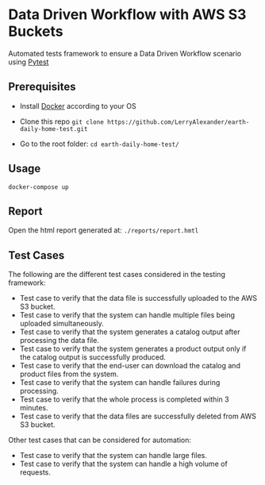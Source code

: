 # Data Driven Workflow with AWS S3 Buckets
Automated tests framework to ensure a Data Driven Workflow scenario using [Pytest](https://docs.pytest.org/en/7.2.x/)

## Prerequisites

* Install [Docker](https://docs.docker.com/get-docker/) according to your OS

* Clone this repo `git clone https://github.com/LerryAlexander/earth-daily-home-test.git` 
* Go to the root folder: `cd earth-daily-home-test/`

## Usage

```
docker-compose up
```

## Report

Open the html report generated at: `./reports/report.hmtl`

## Test Cases

The following are the different test cases considered in the testing framework:

* Test case to verify that the data file is successfully uploaded to the AWS S3 bucket.
* Test case to verify that the system can handle multiple files being uploaded simultaneously.
* Test case to verify that the system generates a catalog output after processing the data file.
* Test case to verify that the system generates a product output only if the catalog output is successfully produced.
* Test case to verify that the end-user can download the catalog and product files from the system.
* Test case to verify that the system can handle failures during processing.
* Test case to verify that the whole process is completed within 3 minutes.
* Test case to verify that the data files are successfully deleted from AWS S3 bucket.

Other test cases that can be considered for automation:

* Test case to verify that the system can handle large files.
* Test case to verify that the system can handle a high volume of requests.
